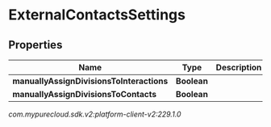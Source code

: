 # ExternalContactsSettings


## Properties

| Name | Type | Description | Notes |
| ------------ | ------------- | ------------- | ------------- |
| **manuallyAssignDivisionsToInteractions** | **Boolean** |  |  [optional] |
| **manuallyAssignDivisionsToContacts** | **Boolean** |  |  [optional] |




_com.mypurecloud.sdk.v2:platform-client-v2:229.1.0_
